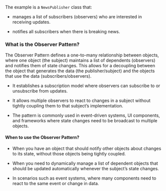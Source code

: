 The example is a `NewsPublisher` class that:

* manages a list of subscribers (observers) who are interested in receiving updates.

* notifies all subscribers when there is breaking news.

### What is the Observer Pattern?

The Observer Pattern defines a one-to-many relationship between objects, where one object (the subject) maintains a list of dependents (observers) and notifies them of state changes. This allows for a decoupling between the object that generates the data (the publisher/subject) and the objects that use the data (subscribers/observers). 

* It establishes a subscription model where observers can subscribe to or unsubscribe from updates.

* It allows multiple observers to react to changes in a subject without tightly coupling them to that subject’s implementation.

* The pattern is commonly used in event-driven systems, UI components, and frameworks where state changes need to be broadcast to multiple objects.

#### When to use the Observer Pattern?

* When you have an object that should notify other objects about changes to its state, without those objects being tightly coupled.

* When you need to dynamically manage a list of dependent objects that should be updated automatically whenever the subject’s state changes.

* In scenarios such as event systems, where many components need to react to the same event or change in data.

